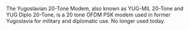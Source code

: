 The Yugoslavian 20-Tone Modem, also known as YUG-MIL 20-Tone and YUG Diplo 20-Tone, is a 20 tone OFDM PSK modem used in former Yugoslavia for military and diplomatic use. No longer used today.